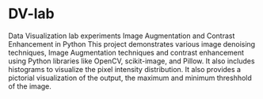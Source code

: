 # DV-lab
Data Visualization lab experiments 
Image Augmentation and Contrast Enhancement in Python
This project demonstrates various image denoising techniques, Image Augmentation techniques and contrast enhancement using Python libraries like OpenCV, scikit-image, and Pillow. It also includes histograms to visualize the pixel intensity distribution.
It also provides a pictorial visualization of the output, the maximum and minimum threshhold of the image.
